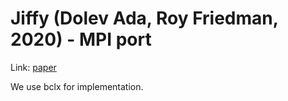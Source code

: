 # Jiffy (Dolev Ada, Roy Friedman, 2020) - MPI port

Link: [paper](/references/Jiffy/README.md)

We use bclx for implementation.
